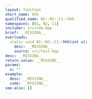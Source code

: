 ```yaml
---
layout: function
short_name: hhh
qualified_name: N1::N2::C1::hhh
namespaces: [N1, N2, C1]
includer: src/nda.hpp
brief: __MISSING__
overloads:
  static void N1::N2::C1::hhh(int u):
    desc: __MISSING__
    source: src/test.hpp
desc: __MISSING__
return_value: __MISSING__
params:
  u: ""
example:
  desc: __MISSING__
  code: __MISSING__
see-also: []
...
```

